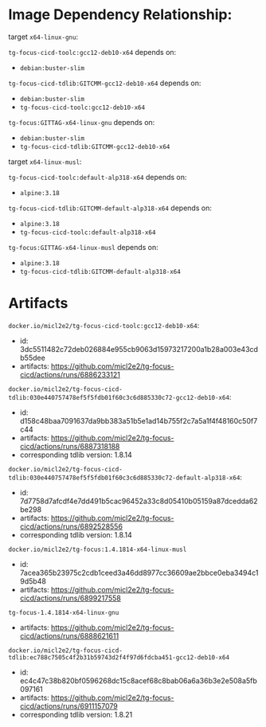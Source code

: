 
# Image Dependency Relationship:

target `x64-linux-gnu`:

`tg-focus-cicd-toolc:gcc12-deb10-x64` depends on:
- `debian:buster-slim`

`tg-focus-cicd-tdlib:GITCMM-gcc12-deb10-x64` depends on:
- `debian:buster-slim`
- `tg-focus-cicd-toolc:gcc12-deb10-x64`

`tg-focus:GITTAG-x64-linux-gnu` depends on:
- `debian:buster-slim`
- `tg-focus-cicd-tdlib:GITCMM-gcc12-deb10-x64`

target `x64-linux-musl`:

`tg-focus-cicd-toolc:default-alp318-x64` depends on:
- `alpine:3.18`

`tg-focus-cicd-tdlib:GITCMM-default-alp318-x64` depends on:
- `alpine:3.18`
- `tg-focus-cicd-toolc:default-alp318-x64`

`tg-focus:GITTAG-x64-linux-musl` depends on:
- `alpine:3.18`
- `tg-focus-cicd-tdlib:GITCMM-default-alp318-x64`


# Artifacts

`docker.io/micl2e2/tg-focus-cicd-toolc:gcc12-deb10-x64`:
- id: 3dc5511482c72deb026884e955cb9063d15973217200a1b28a003e43cdb55dee
- artifacts: https://github.com/micl2e2/tg-focus-cicd/actions/runs/6886233121

`docker.io/micl2e2/tg-focus-cicd-tdlib:030e440757478ef5f5fdb01f60c3c6d885330c72-gcc12-deb10-x64`:
- id: d158c48baa7091637da9bb383a51b5e1ad14b755f2c7a5a1f4f48160c50f7c44
- artifacts: https://github.com/micl2e2/tg-focus-cicd/actions/runs/6887318188
- corresponding tdlib version: 1.8.14

`docker.io/micl2e2/tg-focus-cicd-tdlib:030e440757478ef5f5fdb01f60c3c6d885330c72-default-alp318-x64`:
- id: 7d7758d7afcdf4e7dd491b5cac96452a33c8d05410b05159a87dcedda62be298
- artifacts: https://github.com/micl2e2/tg-focus-cicd/actions/runs/6892528556
- corresponding tdlib version: 1.8.14

`docker.io/micl2e2/tg-focus:1.4.1814-x64-linux-musl`
- id: 7acea365b23975c2cdb1ceed3a46dd8977cc36609ae2bbce0eba3494c19d5b48
- artifacts: https://github.com/micl2e2/tg-focus-cicd/actions/runs/6899217558

`tg-focus-1.4.1814-x64-linux-gnu`
- artifacts: https://github.com/micl2e2/tg-focus-cicd/actions/runs/6888621611

`docker.io/micl2e2/tg-focus-cicd-tdlib:ec788c7505c4f2b31b59743d2f4f97d6fdcba451-gcc12-deb10-x64`
- id: ec4c47c38b820bf0596268dc15c8acef68c8bab06a6a36b3e2e508a5fb097161
- artifacts: https://github.com/micl2e2/tg-focus-cicd/actions/runs/6911157079
- corresponding tdlib version: 1.8.21

